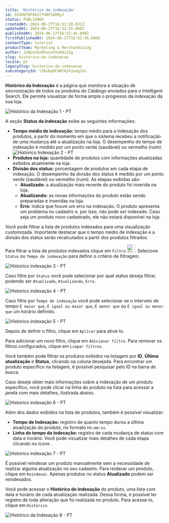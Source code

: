 ```yaml
---
title: 'Histórico da indexação'
id: 55SRQ79PXk5lTURF54DRyJ
status: PUBLISHED
createdAt: 2024-06-27T16:51:28.631Z
updatedAt: 2024-06-27T16:52:45.090Z
publishedAt: 2024-06-27T16:52:45.090Z
firstPublishedAt: 2024-06-27T16:52:45.090Z
contentType: tutorial
productTeam: Marketing & Merchandising
author: 2o8pvz6z9hvxvhSoKAiZzg
slug: historico-da-indexacao
locale: pt
legacySlug: historico-da-indexacao
subcategoryId: l3DubpOCHBfKyF2ueg2Vs
---
```


**Histórico da Indexação** é a página que monitora a situação de sincronização de todos os produtos do Catálogo enviados para o Intelligent Search. Ele permite visualizar de forma ampla o progresso da indexação da sua loja.

![Histórico da Indexação 1 - PT](https://images.ctfassets.net/alneenqid6w5/5xzFLcLomZTSXgdqyK2rH/eafd584f145b495cab5aee630f44fb8a/Screenshot_2022-09-01_at_12-47-19_Hist__rico_da_Indexa____o.png)

A seção **Status da indexação** exibe as seguintes informações:

* **Tempo médio de indexação:** tempo médio para a indexação dos produtos, a partir do momento em que o sistema recebeu a notificação de uma mudança até a atualização na loja. O desempenho do tempo de indexação é medido por um ponto verde (saudável) ou vermelho (ruim). 
![Historico Indexação 2 - PT](https://images.ctfassets.net/alneenqid6w5/3xjj1vez5Z6tImLPrJyaGD/4edc414b3c0a6c77f66577006b4b1094/Captura_de_Tela_2022-09-01_a__s_12.55.40.png)
* **Produtos na loja:** quantidade de produtos com informações atualizadas exibidos atualmente na loja.
* **Divisão dos status:** porcentagem de produtos em cada etapa de indexação. O desempenho da divisão dos status é medido por um ponto verde (saudável) ou vermelho (ruim). As etapas exibidas são:
    * **Atualizado:** a atualização mais recente do produto foi inserida na loja.
    * **Atualizando:** as novas informações do produto estão sendo preparadas e inseridas na loja.
    * **Erro**: indica que houve um erro na indexação. O produto apresenta um problema no cadastro e, por isso, não pode ser indexado. Caso seja um produto novo cadastrado, ele não estará disponível na loja.

Você pode filtrar a lista de produtos indexados para uma visualização customizada. Importante destacar que o tempo médio de indexação e a divisão dos status serão recalculados a partir dos produtos filtrados. 

Para filtrar a lista de produtos indexados clique em `Filtro` <img src="https://images.ctfassets.net/alneenqid6w5/7fFqJC2W7BQXSHlocRAqOM/dc6cf099d6add3b55d0353024dcc3ca8/Screenshot_2022-09-01_at_13-46-21_EDU-7374_-_Documenta____o_nova_tela_de_indexa____o.png" alt="filtros" width="25"/>. Selecione `Status` ou `Tempo de indexação` para definir o critério de filtragem. 

![Historico indexação 3 - PT](https://images.ctfassets.net/alneenqid6w5/4lDygmJ2FzZsQF60nVb4fj/62e70bc865853961ce4d57456e7d3830/Screenshot_2022-09-01_at_13-08-05_EDU-7374_-_Documenta____o_nova_tela_de_indexa____o.png)

Caso filtre por `Status` você pode selecionar por qual status deseja filtrar, podendo ser `Atualizado`, `Atualizando`, `Erro`.

 ![Historico indexação 4 - PT](https://images.ctfassets.net/alneenqid6w5/1ryNxIRRLeuZtRfhV4BmuQ/98c1a8334a4059c288a5e2df8c517426/Screenshot_2022-09-01_at_13-08-11_EDU-7374_-_Documenta____o_nova_tela_de_indexa____o.png)

Caso filtre por `Tempo de indexação` você pode selecionar se o intervelo de tempo `É maior que`, `É igual ou maior que`, `É menor que` ou `É igual ou menor que` um horário definido.

![Historico indexação 5 - PT](https://images.ctfassets.net/alneenqid6w5/5OzQHzuBsYz0jHpBP3f71k/0fd37c74d7c095d3d3b23495898ec045/Captura_de_Tela_2022-09-01_a__s_15.39.29.png)

Depois de definir o filtro, clique em `Aplicar` para ativá-lo. 

Para adicionar um novo filtro, clique em <i class="fa-solid fa-plus"></i> `Adicionar filtro`. Para remover os filtros configurados, clique em `Limpar filtros`.

Você também pode filtrar os produtos exibidos na listagem por **ID**, **Última atualização** e **Status**, clicando na coluna desejada. Para encontrar um produto específico na listagem, é possível pesquisar pelo ID na barra de busca.

Caso deseje obter mais informações sobre a indexação de um produto específico, você pode clicar na linha do produto na lista para acessar a janela com mais detalhes, ilustrada abaixo.

![Historico indexação 6 - PT](https://images.ctfassets.net/alneenqid6w5/1sDrEMUBa3D7JbzF8EOXmX/21792b7c3840b60739a8b8f1ad7e725b/Screenshot_2022-09-01_at_13-18-23_EDU-7374_-_Documenta____o_nova_tela_de_indexa____o.png)

Além dos dados exibidos na lista de produtos, também é possível visualizar:

* **Tempo de Indexação:** registro de quanto tempo durou a última atualização do produto, no formato `hh:mm:ss`.
* **Linha do tempo da indexação:** registro de cada mudança de status com data e horário. Você pode vizualizar mais detalhes de cada etapa clicando no ícone <i class="fa-solid fa-chevron-down"></i>.

![Historico indexação 7 - PT](https://images.ctfassets.net/alneenqid6w5/7cKIak0WrkdJocLWtyxzvo/af57b47341ca28144aad637c55704af8/Screenshot_2022-09-01_at_13-22-34_EDU-7374_-_Documenta____o_nova_tela_de_indexa____o.png)

É possível reindexar um produto manualmente sem a necessidade de realizar alguma atualização no seu cadastro. Para reidexar um produto, clique em <i class="fa-solid fa-arrows-rotate"></i> `Reindexar`. Apenas produtos no status **Atualizado** podem ser reindexados.

Você pode acessar o **Histórico de indexação** do produto, uma lista com data e horário de cada atualização realizada. Dessa forma, é possível ter registro de toda alteração que foi realizada no produto. Para acessá-lo, clique em <i class="fa-solid fa-arrow-rotate-left"></i> `Histórico`. 

![Histórico da Indexação 8 - PT](https://images.ctfassets.net/alneenqid6w5/6SYLHXtHBZRF6OvvNMuwNv/8a1542cd6bb290282a686fb3bb889b27/Screenshot_2022-09-01_at_13-43-12_Hist__rico_da_Indexa____o.png)

